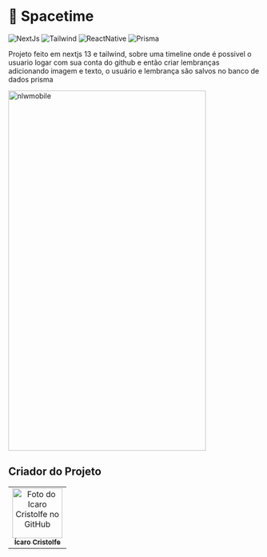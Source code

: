 <h1>🔰 Spacetime </h1>

![NextJs](https://img.shields.io/badge/next.js-000000?style=for-the-badge&logo=nextdotjs&logoColor=white)
![Tailwind](https://img.shields.io/badge/Tailwind_CSS-38B2AC?style=for-the-badge&logo=tailwind-css&logoColor=white)
![ReactNative](https://img.shields.io/badge/React_Native-20232A?style=for-the-badge&logo=react&logoColor=61DAFB)
![Prisma](https://img.shields.io/badge/Prisma-3982CE?style=for-the-badge&logo=Prisma&logoColor=white)

<p>Projeto feito em nextjs 13 e tailwind, sobre uma timeline onde é possivel o usuario logar com sua conta do github e então criar lembranças adicionando imagem e texto, o usuário  e lembrança são salvos no banco de dados prisma
</p>

<a data-flickr-embed="true" href="https://www.flickr.com/photos/196553482@N03/52940814442/in/dateposted-public/" title="nlwmobile"><img src="https://live.staticflickr.com/65535/52940814442_57cb06c660_o.jpg" width="395" height="721" alt="nlwmobile"/></a>


## Criador do Projeto
<table>
  <tr>
    <td align="center">
      <a href="#">
        <img src="https://avatars.githubusercontent.com/u/82662425?v=4" width="100px;" alt="Foto do Icaro Cristolfe no GitHub"/><br>
        <sub>
          <b>Ícaro Cristolfe</b>
        </sub>
      </a>
    </td>
  </tr>
</table>
